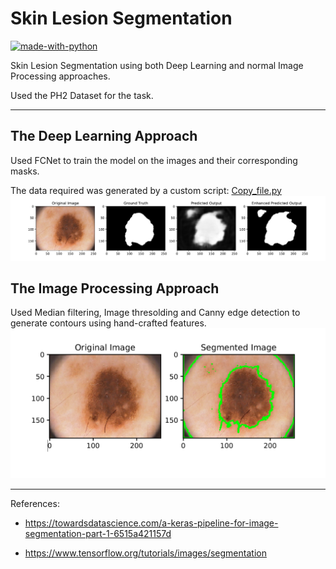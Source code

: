 # Skin Lesion Segmentation

[![made-with-python](https://img.shields.io/badge/Made%20with-Python-1f425f.svg)](https://www.python.org/)

Skin Lesion Segmentation using both Deep Learning and normal Image Processing approaches.

Used the PH2 Dataset for the task.
___

## The Deep Learning Approach
Used FCNet to train the model on the images and their corresponding masks.

The data required was generated by a custom script: [Copy_file.py](https://github.com/AshuMaths1729/Image_Segmenter/blob/master/Copy_file.py)
![alt_text](https://github.com/AshuMaths1729/Image_Segmenter/blob/master/DL_result.png "DL Approach Results")


## The Image Processing Approach
Used Median filtering, Image thresolding and Canny edge detection to generate contours using hand-crafted features.
![alt_text](https://github.com/AshuMaths1729/Image_Segmenter/blob/master/ML_result.png "IP Approach Results")


___

References:
* https://towardsdatascience.com/a-keras-pipeline-for-image-segmentation-part-1-6515a421157d

* https://www.tensorflow.org/tutorials/images/segmentation
